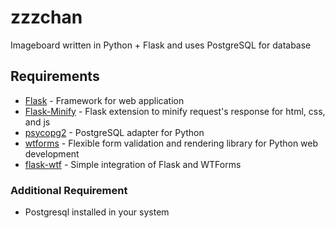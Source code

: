 # zzzchan
Imageboard written in Python + Flask and uses PostgreSQL for database

## Requirements
* [Flask](https://flask.palletsprojects.com/en/1.1.x/#) - Framework for web application
* [Flask-Minify](https://github.com/mrf345/flask_minify/) - Flask extension to minify request's response for html, css, and js
* [psycopg2](https://www.psycopg.org/) - PostgreSQL adapter for Python
* [wtforms](https://wtforms.readthedocs.io/en/2.3.x/) - Flexible form validation and rendering library for Python web development
* [flask-wtf](https://github.com/lepture/flask-wtf) - Simple integration of Flask and WTForms

### Additional Requirement
* Postgresql installed in your system

